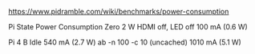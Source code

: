 https://www.pidramble.com/wiki/benchmarks/power-consumption

Pi State	                    Power Consumption
Zero 2 W
HDMI off, LED off	            100 mA (0.6 W)

Pi 4 B
Idle	                        540 mA (2.7 W)
ab -n 100 -c 10 (uncached)	    1010 mA (5.1 W)
